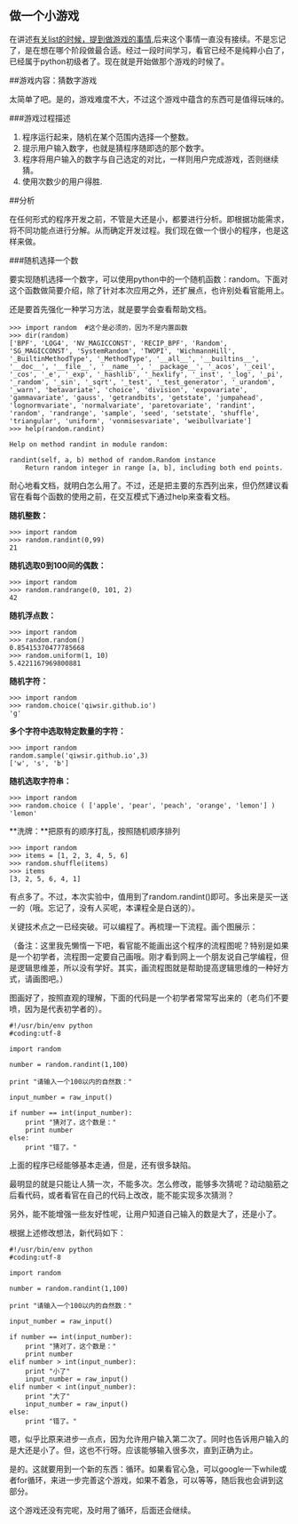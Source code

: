 ## 做一个小游戏

在讲述[有关list的时候，提到做游戏的事情](./115.md),后来这个事情一直没有接续。不是忘记了，是在想在哪个阶段做最合适。经过一段时间学习，看官已经不是纯粹小白了，已经属于python初级者了。现在就是开始做那个游戏的时候了。

##游戏内容：猜数字游戏

太简单了吧。是的，游戏难度不大，不过这个游戏中蕴含的东西可是值得玩味的。

###游戏过程描述

1. 程序运行起来，随机在某个范围内选择一个整数。
2. 提示用户输入数字，也就是猜程序随即选的那个数字。
3. 程序将用户输入的数字与自己选定的对比，一样则用户完成游戏，否则继续猜。
4. 使用次数少的用户得胜.

##分析

在任何形式的程序开发之前，不管是大还是小，都要进行分析。即根据功能需求，将不同功能点进行分解。从而确定开发过程。我们现在做一个很小的程序，也是这样来做。

###随机选择一个数

要实现随机选择一个数字，可以使用python中的一个随机函数：random。下面对这个函数做简要介绍，除了针对本次应用之外，还扩展点，也许别处看官能用上。

还是要首先强化一种学习方法，就是要学会查看帮助文档。

    >>> import random  #这个是必须的，因为不是内置函数
    >>> dir(random)
    ['BPF', 'LOG4', 'NV_MAGICCONST', 'RECIP_BPF', 'Random', 'SG_MAGICCONST', 'SystemRandom', 'TWOPI', 'WichmannHill', '_BuiltinMethodType', '_MethodType', '__all__', '__builtins__', '__doc__', '__file__', '__name__', '__package__', '_acos', '_ceil', '_cos', '_e', '_exp', '_hashlib', '_hexlify', '_inst', '_log', '_pi', '_random', '_sin', '_sqrt', '_test', '_test_generator', '_urandom', '_warn', 'betavariate', 'choice', 'division', 'expovariate', 'gammavariate', 'gauss', 'getrandbits', 'getstate', 'jumpahead', 'lognormvariate', 'normalvariate', 'paretovariate', 'randint', 'random', 'randrange', 'sample', 'seed', 'setstate', 'shuffle', 'triangular', 'uniform', 'vonmisesvariate', 'weibullvariate']
    >>> help(random.randint)

    Help on method randint in module random:

    randint(self, a, b) method of random.Random instance
        Return random integer in range [a, b], including both end points.

耐心地看文档，就明白怎么用了。不过，还是把主要的东西列出来，但仍然建议看官在看每个函数的使用之前，在交互模式下通过help来查看文档。

**随机整数：**

    >>> import random
    >>> random.randint(0,99)
    21

**随机选取0到100间的偶数：**

    >>> import random
    >>> random.randrange(0, 101, 2)
    42

**随机浮点数：**

    >>> import random
    >>> random.random()
    0.85415370477785668
    >>> random.uniform(1, 10)
    5.4221167969800881

**随机字符：**

    >>> import random
    >>> random.choice('qiwsir.github.io')
    'g'

**多个字符中选取特定数量的字符：**

    >>> import random
    random.sample('qiwsir.github.io',3)
    ['w', 's', 'b']

**随机选取字符串：**

    >>> import random
    >>> random.choice ( ['apple', 'pear', 'peach', 'orange', 'lemon'] )
    'lemon'

**洗牌：**把原有的顺序打乱，按照随机顺序排列

    >>> import random
    >>> items = [1, 2, 3, 4, 5, 6]
    >>> random.shuffle(items)
    >>> items
    [3, 2, 5, 6, 4, 1]

有点多了。不过，本次实验中，值用到了random.randint()即可。多出来是买一送一的（哦。忘记了，没有人买呢，本课程全是白送的）。

关键技术点之一已经突破。可以编程了。再梳理一下流程。画个图展示：

（备注：这里我先懒惰一下吧，看官能不能画出这个程序的流程图呢？特别是如果是一个初学者，流程图一定要自己画哦。刚才看到网上一个朋友说自己学编程，但是逻辑思维差，所以没有学好。其实，画流程图就是帮助提高逻辑思维的一种好方式，请画图吧。）

图画好了，按照直观的理解，下面的代码是一个初学者常常写出来的（老鸟们不要喷，因为是代表初学者的）。

	#!/usr/bin/env python
	#coding:utf-8

	import random

	number = random.randint(1,100)

	print "请输入一个100以内的自然数："

	input_number = raw_input()

	if number == int(input_number):
	    print "猜对了，这个数是："
	    print number
	else:
	    print "错了。"

上面的程序已经能够基本走通，但是，还有很多缺陷。

最明显的就是只能让人猜一次，不能多次。怎么修改，能够多次猜呢？动动脑筋之后看代码，或者看官在自己的代码上改改，能不能实现多次猜测？

另外，能不能增强一些友好性呢，让用户知道自己输入的数是大了，还是小了。

根据上述修改想法，新代码如下：

	#!/usr/bin/env python
	#coding:utf-8

	import random

	number = random.randint(1,100)

	print "请输入一个100以内的自然数："

	input_number = raw_input()

	if number == int(input_number):
	    print "猜对了，这个数是："
	    print number
	elif number > int(input_number):
	    print "小了"
	    input_number = raw_input()
	elif number < int(input_number):
	    print "大了"
	    input_number = raw_input()
	else:
	    print "错了。"

嗯，似乎比原来进步一点点，因为允许用户输入第二次了。同时也告诉用户输入的是大还是小了。但，这也不行呀。应该能够输入很多次，直到正确为止。

是的。这就要用到一个新的东西：循环。如果看官心急，可以google一下while或者for循环，来进一步完善这个游戏，如果不着急，可以等等，随后我也会讲到这部分。

这个游戏还没有完呢，及时用了循环，后面还会继续。
